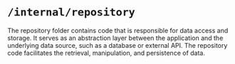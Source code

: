 # `/internal/repository`

The repository folder contains code that is responsible for data access and storage. It serves as an abstraction layer between the application and the underlying data source, such as a database or external API. The repository code facilitates the retrieval, manipulation, and persistence of data.